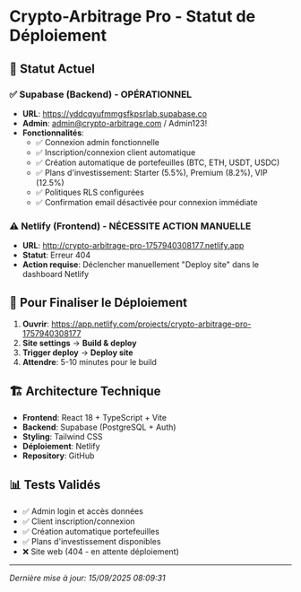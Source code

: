 # Crypto-Arbitrage Pro - Statut de Déploiement

## 🎯 Statut Actuel

### ✅ Supabase (Backend) - OPÉRATIONNEL
- **URL**: https://yddcqyufmmgsfkpsrlab.supabase.co
- **Admin**: admin@crypto-arbitrage.com / Admin123!
- **Fonctionnalités**:
  - ✅ Connexion admin fonctionnelle
  - ✅ Inscription/connexion client automatique
  - ✅ Création automatique de portefeuilles (BTC, ETH, USDT, USDC)
  - ✅ Plans d'investissement: Starter (5.5%), Premium (8.2%), VIP (12.5%)
  - ✅ Politiques RLS configurées
  - ✅ Confirmation email désactivée pour connexion immédiate

### ⚠️ Netlify (Frontend) - NÉCESSITE ACTION MANUELLE
- **URL**: http://crypto-arbitrage-pro-1757940308177.netlify.app
- **Statut**: Erreur 404
- **Action requise**: Déclencher manuellement "Deploy site" dans le dashboard Netlify

## 🚀 Pour Finaliser le Déploiement

1. **Ouvrir**: https://app.netlify.com/projects/crypto-arbitrage-pro-1757940308177
2. **Site settings** → **Build & deploy**
3. **Trigger deploy** → **Deploy site**
4. **Attendre**: 5-10 minutes pour le build

## 🏗️ Architecture Technique

- **Frontend**: React 18 + TypeScript + Vite
- **Backend**: Supabase (PostgreSQL + Auth)
- **Styling**: Tailwind CSS
- **Déploiement**: Netlify
- **Repository**: GitHub

## 📊 Tests Validés

- ✅ Admin login et accès données
- ✅ Client inscription/connexion
- ✅ Création automatique portefeuilles
- ✅ Plans d'investissement disponibles
- ❌ Site web (404 - en attente déploiement)

---
*Dernière mise à jour: 15/09/2025 08:09:31*
